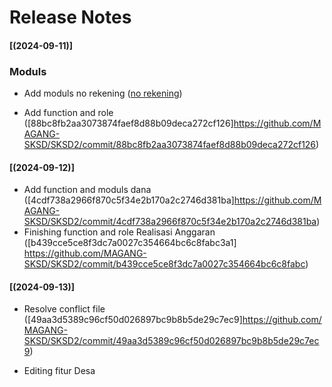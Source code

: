 # Release Notes

#### [(2024-09-11)]

### Moduls

-   Add moduls no rekening ([no rekening](https://github.com/MAGANG-SKSD/SKSD2/commit/8f925b9d0a957e65f296e82501e454120a238459?diff=split&w=0))

-   Add function and role ([88bc8fb2aa3073874faef8d88b09deca272cf126]https://github.com/MAGANG-SKSD/SKSD2/commit/88bc8fb2aa3073874faef8d88b09deca272cf126)

#### [(2024-09-12)]

-   Add function and moduls dana ([4cdf738a2966f870c5f34e2b170a2c2746d381ba]https://github.com/MAGANG-SKSD/SKSD2/commit/4cdf738a2966f870c5f34e2b170a2c2746d381ba)
-   Finishing function and role Realisasi Anggaran ([b439cce5ce8f3dc7a0027c354664bc6c8fabc3a1] https://github.com/MAGANG-SKSD/SKSD2/commit/b439cce5ce8f3dc7a0027c354664bc6c8fabc)

#### [(2024-09-13)]

-   Resolve conflict file ([49aa3d5389c96cf50d026897bc9b8b5de29c7ec9]https://github.com/MAGANG-SKSD/SKSD2/commit/49aa3d5389c96cf50d026897bc9b8b5de29c7ec9)

-   Editing fitur Desa
